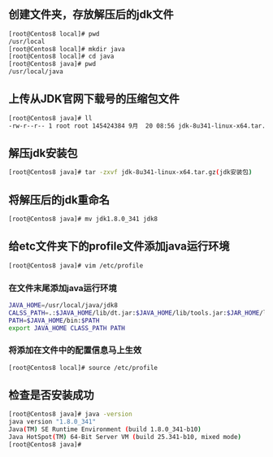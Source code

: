 
## 创建文件夹，存放解压后的jdk文件

```sh
[root@Centos8 local]# pwd
/usr/local
[root@Centos8 local]# mkdir java
[root@Centos8 local]# cd java
[root@Centos8 java]# pwd
/usr/local/java
```

## 上传从JDK官网下载号的压缩包文件

```sh
[root@Centos8 java]# ll
-rw-r--r-- 1 root root 145424384 9月  20 08:56 jdk-8u341-linux-x64.tar.gz
```

## 解压jdk安装包

```sh
[root@Centos8 java]# tar -zxvf jdk-8u341-linux-x64.tar.gz(jdk安装包)
```

## 将解压后的jdk重命名

```sh
[root@Centos8 java]# mv jdk1.8.0_341 jdk8
```

## 给etc文件夹下的profile文件添加java运行环境

```sh
[root@Centos8 java]# vim /etc/profile
```

### 在文件末尾添加java运行环境

```sh
JAVA_HOME=/usr/local/java/jdk8
CALSS_PATH=.:$JAVA_HOME/lib/dt.jar:$JAVA_HOME/lib/tools.jar:$JAR_HOME/lib
PATH=$JAVA_HOME/bin:$PATH
export JAVA_HOME CLASS_PATH PATH
```

### 将添加在文件中的配置信息马上生效

```sh
[root@Centos8 local]# source /etc/profile
```

## 检查是否安装成功

```sh
[root@Centos8 java]# java -version
java version "1.8.0_341"
Java(TM) SE Runtime Environment (build 1.8.0_341-b10)
Java HotSpot(TM) 64-Bit Server VM (build 25.341-b10, mixed mode)
[root@Centos8 java]#
```